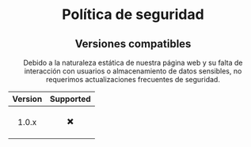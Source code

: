 <div align="center">
  
# Política de seguridad

## Versiones compatibles

Debido a la naturaleza estática de nuestra página web y su falta de interacción con usuarios o almacenamiento de datos sensibles,
no requerimos actualizaciones frecuentes de seguridad.


| Version |     Supported      |
| ------- | ------------------ |
|  <p align="center">1.0.x</p>  |        <p align="center">✖️</p>          |

</div>
